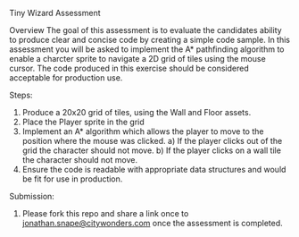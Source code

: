Tiny Wizard Assessment

Overview
The goal of this assessment is to evaluate the candidates ability to produce clear and concise code  by creating a simple code sample.
In this assessment you will be asked to implement the A* pathfinding algorithm to enable a charcter sprite to navigate a 2D grid of tiles using the mouse cursor. The code produced in this exercise should be considered acceptable for production use.

Steps:
1) Produce a 20x20 grid of tiles, using the Wall and Floor assets.
2) Place the Player sprite in the grid
3) Implement an A* algorithm which allows the player to move to the position where the mouse was clicked.
  a) If the player clicks out of the grid the character should not move.
  b) If the player clicks on a wall tile the character should not move.
4) Ensure the code is readable with appropriate data structures and would be fit for use in production.

Submission:
1) Please fork this repo and share a link once to jonathan.snape@citywonders.com once the assessment is completed. 
